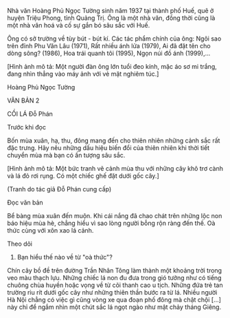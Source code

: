 Nhà văn Hoàng Phủ Ngọc Tường sinh năm 1937 tại thành phố Huế, quê ở huyện Triệu Phong, tỉnh Quảng Trị. Ông là một nhà văn, đồng thời cũng là một nhà văn hoá và cố sự gắn bó sâu sắc với Huế.

Ông có sở trường về tùy bút - bút kí. Các tác phẩm chính của ông: Ngôi sao trên đỉnh Phu Văn Lâu (1971), Rất nhiều ánh lửa (1979), Ai đã đặt tên cho dòng sông? (1986), Hoa trái quanh tôi (1995), Ngọn núi đồ ánh (1999),...

[Hình ảnh mô tả: Một người đàn ông lớn tuổi đeo kính, mặc áo sơ mi trắng, đang nhìn thẳng vào máy ảnh với vẻ mặt nghiêm túc.]

Hoàng Phủ Ngọc Tường

VĂN BẢN 2

CỒI LÁ
Đỗ Phán

Trước khi đọc

Bốn mùa xuân, hạ, thu, đông mang đến cho thiên nhiên những cảnh sắc rất đặc trưng. Hãy nêu những dấu hiệu biến đổi của thiên nhiên khi thời tiết chuyển mùa mà bạn có ấn tượng sâu sắc.

[Hình ảnh mô tả: Một bức tranh vẽ cảnh mùa thu với những cây khô trơ cành và lá đỏ rơi rụng. Có một chiếc ghế đặt dưới gốc cây.]

(Tranh do tác giả Đỗ Phán cung cấp)

Đọc văn bản

Bể bàng mùa xuân đến muộn. Khi cái nắng đã chao chát trên những lộc non báo hiệu mùa hè, chẳng hiểu vì sao lòng người bỗng rộn ràng đến thế. Oà thức cùng với xôn xao lá cảnh.

Theo dõi
1. Bạn hiểu thế nào về từ "oà thức"?

Chín cây bồ đề trên đường Trần Nhân Tông làm thành một khoảng trời trong veo màu thạch lựu. Những chiếc lá non đu đưa trong gió tưởng như có tiếng chuông chùa huyền hoặc vọng về từ cõi thanh cao u tịch. Những đứa trẻ tan trường riu rít dưới gốc cây như những thiên thần bước ra từ lá. Nhiều người Hà Nội chẳng có việc gì cũng vòng xe qua đoạn phố đông mà chật chội [...] này chỉ để ngắm nhìn một chút sắc lá ngọt ngào như mật chảy tháng Giêng.